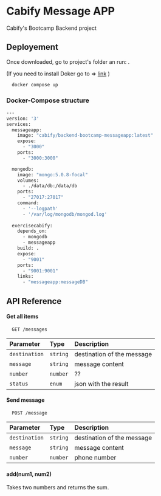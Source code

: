 
# Cabify Message APP

Cabify's Bootcamp Backend project 


## Deployement

Once downloaded, go to project's folder an run: .

(If you need to install Doker go to => [link](https://www.docker.com/get-started/) )

```bash
  docker compose up
```

### Docker-Compose structure

```bash
---
version: '3'
services:
  messageapp:
    image: "cabify/backend-bootcamp-messageapp:latest"
    expose:
      - "3000"
    ports:
      - "3000:3000"

  mongodb:
    image: "mongo:5.0.8-focal"
    volumes:
      - ./data/db:/data/db
    ports:
      - "27017:27017"
    command: 
      - '--logpath'
      - '/var/log/mongodb/mongod.log'
  
  exercisecabify:
    depends_on:
      - mongodb
      - messageapp
    build: .
    expose:
      - "9001"
    ports:
      - "9001:9001"
    links:
      - "messageapp:messageDB"


```

    
## API Reference

#### Get all items

```http
  GET /messages
```

| Parameter | Type     | Description                |
| :-------- | :------- | :------------------------- |
| `destination` | `string` | destination of the message |
| `message` | `string` | message content |
| `number` | `number` | ?? |
| `status` | `enum` | json with the result |







#### Send message

```http
  POST /message
```

| Parameter | Type     | Description                       |
| :-------- | :------- | :-------------------------------- |
| `destination` | `string` | destination of the message |
| `message` | `string` | message content |
| `number` | `number` | phone number |


#### add(num1, num2)

Takes two numbers and returns the sum.

